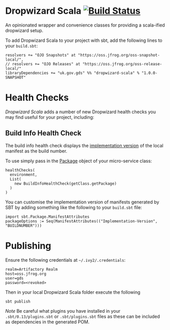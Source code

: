 # Dropwizard Scala [![Build Status](https://travis-ci.org/alphagov/dropwizard-scala.png?branch=master)](https://travis-ci.org/alphagov/dropwizard-scala)

An opinionated wrapper and convenience classes for providing a scala-ified
dropwizard setup.

To add Dropwizard Scala to your project with sbt, add the following lines to
your `build.sbt`:

    resolvers += "OJO Snapshots" at "https://oss.jfrog.org/oss-snapshot-local/",
    // resolvers += "OJO Releases" at "https://oss.jfrog.org/oss-release-local/"
    libraryDependencies += "uk.gov.gds" %% "dropwizard-scala" % "1.0.0-SNAPSHOT"

Health Checks
=============

*Dropwizard Scala* adds a number of new Dropwizard health checks you may find
useful for your project, including:

Build Info Health Check
-----------------------

The build info health check displays the
[implementation version](http://docs.oracle.com/javase/tutorial/deployment/jar/packageman.html)
of the local manifest as the build number.

To use simply pass in the
[Package](http://docs.oracle.com/javase/7/docs/api/java/lang/Package.html)
object of your micro-service class:

```
healthChecks(
  environment,
  List(
    new BuildInfoHealthCheck(getClass.getPackage)
  )
)
```

You can customise the implementation version of manifests generated by SBT by
adding something like the following to your `build.sbt` file:

```
import sbt.Package.ManifestAttributes
packageOptions := Seq(ManifestAttributes(("Implementation-Version", "BUILDNUMBER")))
```

Publishing
==========

Ensure the following credentials at ```~/.ivy2/.credentials```:

    realm=Artifactory Realm
    host=oss.jfrog.org
    user=gds
    password=<revoked>

Then in your local Dropwizard Scala folder execute the following

    sbt publish

*Note* Be careful what plugins you have installed in your `.sbt/0.13/plugins.sbt`
or `.sbt/plugins.sbt` files as these can be included as dependencies in the
generated POM.
